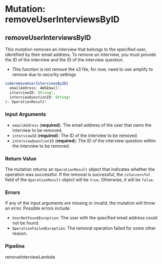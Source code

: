 # Mutation: removeUserInterviewsByID

## removeUserInterviewsByID

This mutation removes an interview that belongs to the specified user, identified by their email address. To remove an interview, you must provide the ID of the interview and the ID of the interview question.

* This function is not remove the s3 file, for now, need to use amplify to remove due to security settings

```javascript
coderemoveUserInterviewsByID(
  emailAddress: AWSEmail!,
  interviewID: String!,
  interviewQuestionID: String!
): OperationResult!
```

### Input Arguments

* `emailAddress` (**required**): The email address of the user that owns the interview to be removed.
* `interviewID` (**required**): The ID of the interview to be removed.
* `interviewQuestionID` (**required**): The ID of the interview question within the interview to be removed.

### Return Value

The mutation returns an `OperationResult` object that indicates whether the operation was successful. If the removal is successful, the `isSuccessful` field of the `OperationResult` object will be `true`. Otherwise, it will be `false`.

### Errors

If any of the input arguments are missing or invalid, the mutation will throw an error. Possible errors include:

* `UserNotFoundException`: The user with the specified email address could not be found.
* `OperationFailedException`: The removal operation failed for some other reason.

### Pipeline

removeInterviewLambda
